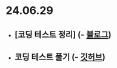 # 24.06.29

- ## [코딩 테스트 정리] (- [블로그](https://rim109.tistory.com/236))
- ## 코딩 테스트 풀기 (- [깃허브](https://github.com/rim109/codingtest-practice))
